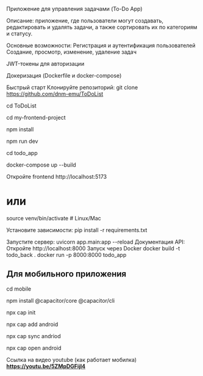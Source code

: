 Приложение для управления задачами (To-Do App)

Описание: 
приложение, где пользователи могут создавать, редактировать и удалять задачи, а также сортировать их по категориям и статусу.

Основные возможности:
Регистрация и аутентификация пользователей
Cоздание, просмотр, изменение, удаление задач

JWT-токены для авторизации

Докеризация (Dockerfile и docker-compose)

Быстрый старт
Клонируйте репозиторий:
git clone https://github.com/dnm-emu/ToDoList

cd ToDoList

cd my-frontend-project

npm install

npm run dev

cd todo_app

docker-compose up --build

Откройте frontend http://localhost:5173

# или
source venv/bin/activate  # Linux/Mac

Установите зависимости:
pip install -r requirements.txt

Запустите сервер:
uvicorn app.main:app --reload
Документация API: Откройте http://localhost:8000
Запуск через Docker
docker build -t todo_back .
docker run -p 8000:8000 todo_app


## Для мобильного приложения
cd mobile

npm install @capacitor/core @capacitor/cli

npx cap init

npx cap add android

npx cap sync andriod

npx cap open android

Ссылка на видео youtube (как работает мобилка)
**https://youtu.be/5ZMpDGFijl4**
